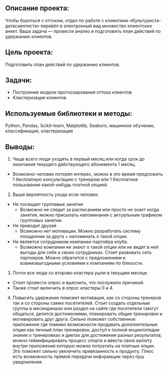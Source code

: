 ## Описание проекта: 

Чтобы бороться с оттоком, отдел по работе с клиентами «Культуриста-датасаентиста» перевёл в электронный вид множество клиентских анкет. Ваша задача — провести анализ и подготовить план действий по удержанию клиентов.

## Цель проекта:

Подготовить план действий по удержанию клиентов.

## Задачи:

* Построение модели прогнозирования оттока клиентов
* Кластеризация клиентов

## Используемые библиотеки и методы:

Python, 
Pandas, 
Scikit-learn, 
Matplotlib, 
Seaborn, 
машинное обучение, 
классификация, 
кластеризация

## Выводы:

1. Чаще всего люди уходять в первый месяц или когда срок до окончания текущего действующего абонемента 1 месяц.
* Возможно человек потерял интерес, можно в это время предложить 1 бесплатную консультацию с тренером или 1 бесплатное пользование какой-нибудь платной опцией.

2. Выше вероятность ухода если человек:
* Не посещает группавые занятия
  * Возможно не следит за расписанием или просто не знает когда занятия, можно присылать напоминания с актуальным графиком групповых занятии.
* Не приводит друзей
  * Возможно нет мотивации. Можно разработать систему поощрении за друга + напоминать о такой опции.
* Не является сотрудником компании-партнёра клуба.
  * Возможно компании не знают о такой опции или не видят в ней выгоды для себя и своих сотрудниках. Стоит развивать сеть партнеров. Можно обратится с предложением и взаимовыгодными условиями к компаниям по близости.
  
3. Почти все люди со второво кластера ушли в текущем месяце.
* Стоит провести опрос и выяснить, что послужило причиной.
* Также стоит включить в опрос кластеры 0 и 4.

4. Повысить удержание поможет мотивация, как со стороны тренеров так и со стороны самих посетителей. Стоит создать отдельные группы в месенджерах или раздел на сайте где посетители смогут общаться, делится достижениями, планировать общие тренировки и мотивировать друг друга. Сильно поможет собственное приложение где помимо возможности продавать дополнительные опции как личный план тренировок, доступ к полной енциклопедии знании о тренировках и диетах для достижения разных результатов; можно геймифицировать процесс спорта и ввести свою валюту внутри приложения которую можно потратить на платные опции. Это поможет сильно увеличить привязанность к продукту. Плюс есть возможность прямой передачи информации через пуш уведомления.
